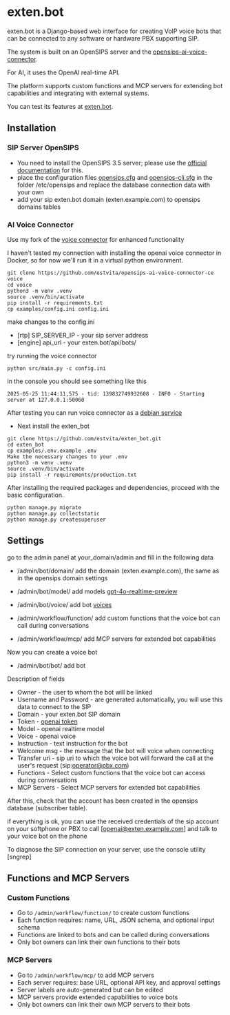 # exten.bot

exten.bot is a Django-based web interface for creating VoIP voice bots that can be connected to any software or hardware PBX supporting SIP.

The system is built on an OpenSIPS server and the [opensips-ai-voice-connector](https://github.com/OpenSIPS/opensips-ai-voice-connector-ce).

For AI, it uses the OpenAI real-time API.

The platform supports custom functions and MCP servers for extending bot capabilities and integrating with external systems.

You can test its features at [exten.bot](https://exten.bot).

## Installation 

### SIP Server OpenSIPS

+ You need to install the OpenSIPS 3.5 server; please use the [official documentation](https://www.opensips.org/Documentation/Manual-3-5) for this.
+ place the configuration files [opensips.cfg](examples/opensips-cli.cfg) and [opensips-cli.sfg](examples/opensips-cli.cfg) in the folder 
/etc/opensips and replace the database connection data with your own
+ add your sip exten.bot domain (exten.example.com) to opensips domains tables

### AI Voice Connector 
Use my fork of the [voice connector](https://github.com/estvita/opensips-ai-voice-connector-ce) for enhanced functionality

I haven't tested my connection with installing the openai voice connector in Docker, so for now we'll run it in a virtual python environment.

```
git clone https://github.com/estvita/opensips-ai-voice-connector-ce voice
cd voice 
python3 -m venv .venv
source .venv/bin/activate
pip install -r requirements.txt
cp examples/config.ini config.ini
```

make changes to the config.ini

+ [rtp] SIP_SERVER_IP - your sip server address
+ [engine] api_url - your exten.bot/api/bots/

try running the voice connector

```
python src/main.py -c config.ini
```

in the console you should see something like this

```
2025-05-25 11:44:11,575 - tid: 139832749932608 - INFO - Starting server at 127.0.0.1:50060
```
After testing you can run voice connector as a [debian service](examples/connector.service)

+ Next install the exten_bot

```
git clone https://github.com/estvita/exten_bot.git
cd exten_bot
cp examples/.env.example .env
Make the necessary changes to your .env
python3 -m venv .venv
source .venv/bin/activate
pip install -r requirements/production.txt
```

After installing the required packages and dependencies, proceed with the basic configuration.

```
python manage.py migrate
python manage.py collectstatic
python manage.py createsuperuser
```
## Settings

go to the admin panel at your_domain/admin and fill in the following data

+ /admin/bot/domain/ add the domain (exten.example.com), the same as in the opensips domain settings
+ /admin/bot/model/ add models [gpt-4o-realtime-preview](https://platform.openai.com/docs/models/gpt-4o-realtime-preview)
+ /admin/bot/voice/ add bot [voices](https://platform.openai.com/docs/guides/realtime-conversations#voice-options)

+ /admin/workflow/function/ add custom functions that the voice bot can call during conversations
+ /admin/workflow/mcp/ add MCP servers for extended bot capabilities

Now you can create a voice bot
+ /admin/bot/bot/ add bot

Description of fields

+ Owner - the user to whom the bot will be linked
+ Username and Password - are generated automatically, you will use this data to connect to the SIP
+ Domain - your exten.bot SIP domain
+ Token - [openai token](https://platform.openai.com/api-keys)
+ Model - openai realtime model
+ Voice - openai voice
+ Instruction - text instruction for the bot
+ Welcome msg - the message that the bot will voice when connecting
+ Transfer uri - sip uri to which the voice bot will forward the call at the user's request (sip:operator@pbx.com)
+ Functions - Select custom functions that the voice bot can access during conversations
+ MCP Servers - Select MCP servers for extended bot capabilities

After this, check that the account has been created in the opensips database (subscriber table).

if everything is ok, you can use the received credentials of the sip account on your softphone or PBX to call [openai@exten.example.com] and talk to your voice bot on the phone

To diagnose the SIP connection on your server, use the console utility [sngrep]

## Functions and MCP Servers

### Custom Functions
- Go to `/admin/workflow/function/` to create custom functions
- Each function requires: name, URL, JSON schema, and optional input schema
- Functions are linked to bots and can be called during conversations
- Only bot owners can link their own functions to their bots

### MCP Servers
- Go to `/admin/workflow/mcp/` to add MCP servers
- Each server requires: base URL, optional API key, and approval settings
- Server labels are auto-generated but can be edited
- MCP servers provide extended capabilities to voice bots
- Only bot owners can link their own MCP servers to their bots
